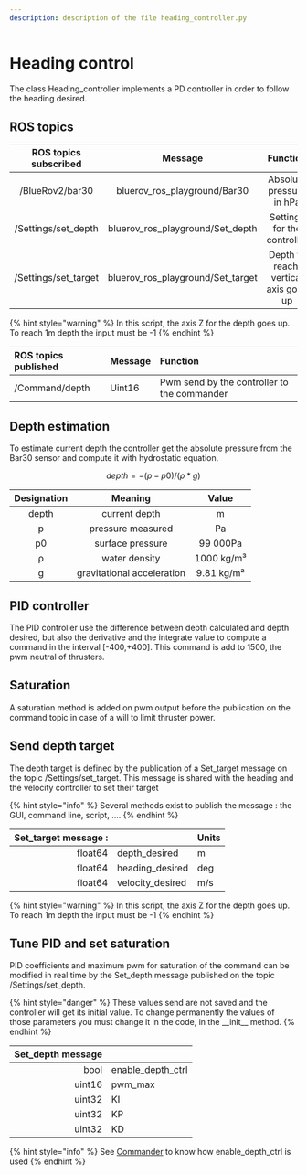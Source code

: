 ```yaml
---
description: description of the file heading_controller.py
---
```


# Heading control

The class Heading\_controller implements a PD controller in order to follow the heading desired.

## ROS topics

| ROS topics subscribed | Message | Function |
| :---: | :---: | :---: |
| /BlueRov2/bar30 | bluerov\_ros\_playground/Bar30 | Absolute pressure in hPa |
| /Settings/set\_depth | bluerov\_ros\_playground/Set\_depth | Settings for the controller |
| /Settings/set\_target | bluerov\_ros\_playground/Set\_target | Depth to reach, vertical axis goes up  |

{% hint style="warning" %}
In this script, the axis Z for the depth goes up. To reach 1m depth the input must be -1
{% endhint %}

| ROS topics published | Message | Function |
| :--- | :--- | :--- |
| /Command/depth | Uint16 | Pwm send by the controller to the commander |

## Depth estimation

To estimate current depth the controller get the absolute pressure from the Bar30 sensor and compute it with hydrostatic equation.

$$
depth = -(p - p0) / (ρ * g)
$$

| Designation | Meaning | Value |
| :---: | :---: | :---: |
| depth | current depth | m |
| p | pressure measured | Pa |
| p0  | surface pressure | 99 000Pa |
| ρ  | water density | 1000 kg/m³ |
| g | gravitational acceleration | 9.81 kg/m² |

## PID controller

The PID controller use the difference between depth calculated and depth desired, but also the derivative and the integrate value to compute a command in the interval \[-400,+400\]. This command is add to 1500, the pwm neutral of thrusters.

## Saturation

A saturation method is added on pwm output before the publication on the command topic in case of a will to limit thruster power.  

## Send depth target

The depth target is defined by the publication of a Set\_target message on the topic /Settings/set\_target. This message is shared with the heading and the velocity controller to set their target

{% hint style="info" %}
Several methods exist to publish the message : the GUI, command line, script, ....
{% endhint %}

| Set\_target message :  |  | Units |
| ---: | :--- | :--- |
| float64 | depth\_desired | m |
| float64 | heading\_desired | deg |
| float64 | velocity\_desired | m/s |

{% hint style="warning" %}
In this script, the axis Z for the depth goes up. To reach 1m depth the input must be -1
{% endhint %}

## Tune PID and set saturation

PID coefficients and maximum pwm for saturation of the command can be modified in real time by the Set\_depth message published on the topic /Settings/set\_depth. 

{% hint style="danger" %}
 These values send are not saved and the controller will get its initial value. To change permanently the values of those parameters you must change it in the code, in the \_\_init\_\_ method.
{% endhint %}

| Set\_depth message |  |
| ---: | :--- |
| bool | enable\_depth\_ctrl |
| uint16 | pwm\_max |
| uint32 | KI |
| uint32 | KP |
| uint32 | KD |

{% hint style="info" %}
See [Commander](../commander.md) to know how enable\_depth\_ctrl is used
{% endhint %}

